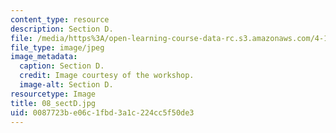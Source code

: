 ```yaml
---
content_type: resource
description: Section D.
file: /media/https%3A/open-learning-course-data-rc.s3.amazonaws.com/4-170-ecuador-workshop-fall-2006/0087723be06c1fbd3a1c224cc5f50de3_08_sectD.jpg
file_type: image/jpeg
image_metadata:
  caption: Section D.
  credit: Image courtesy of the workshop.
  image-alt: Section D.
resourcetype: Image
title: 08_sectD.jpg
uid: 0087723b-e06c-1fbd-3a1c-224cc5f50de3
---
```

